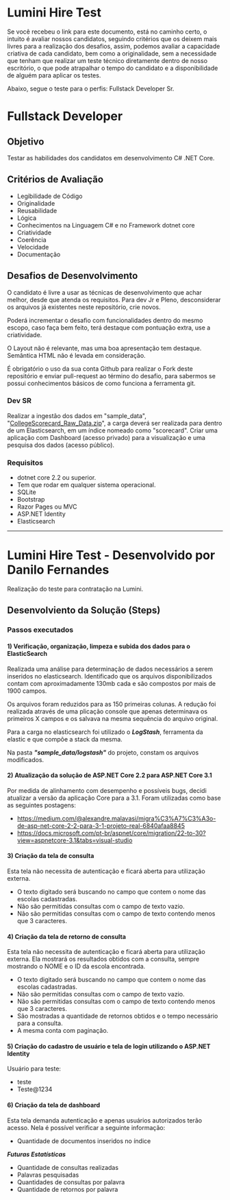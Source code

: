 # Lumini Hire Test
Se você recebeu o link para este documento, está no caminho certo, o intuito é avaliar nossos candidatos, seguindo critérios que os deixem mais livres para a realização dos desafios, assim, podemos avaliar a capacidade criativa de cada candidato, bem como a originalidade, sem a necessidade que tenham que realizar um teste técnico diretamente dentro de nosso escritório, o que pode atrapalhar o tempo do candidato e a disponibilidade de alguém para aplicar os testes.

Abaixo, segue o teste para o perfis: Fullstack Developer Sr.

# Fullstack Developer
## Objetivo
Testar as habilidades dos candidatos em desenvolvimento C# .NET Core.

## Critérios de Avaliação
* Legibilidade de Código
* Originalidade
* Reusabilidade
* Lógica
* Conhecimentos na Linguagem C# e no Framework dotnet core
* Criatividade
* Coerência
* Velocidade
* Documentação

## Desafios de Desenvolvimento
O candidato é livre a usar as técnicas de desenvolvimento que achar melhor, desde que atenda os requisitos. Para dev Jr e Pleno, desconsiderar os arquivos já existentes neste repositório, crie novos.

Poderá incrementar o desafio com funcionalidades dentro do mesmo escopo, caso faça bem feito, terá destaque com pontuação extra, use a criatividade.

O Layout não é relevante, mas uma boa apresentação tem destaque. Semântica HTML não é levada em consideração.

É obrigatório o uso da sua conta Github para realizar o Fork deste repositório e enviar pull-request ao término do desafio, para sabermos se possui conhecimentos básicos de como funciona a ferramenta git.

### Dev SR
Realizar a ingestão dos dados em "sample_data", "[CollegeScorecard_Raw_Data.zip](https://github.com/lumini-it-solutions/lumini-hire-test/raw/master/sample_data/CollegeScorecard_Raw_Data.zip)", a carga deverá ser realizada para dentro de um Elasticsearch, em um índice nomeado como "scorecard". Criar uma aplicação com Dashboard (acesso privado) para a visualização e uma pesquisa dos dados (acesso público).

### Requisitos
* dotnet core 2.2 ou superior.
* Tem que rodar em qualquer sistema operacional.
* SQLite
* Bootstrap
* Razor Pages ou MVC
* ASP.NET Identity
* Elasticsearch

-------------------------------

# Lumini Hire Test - Desenvolvido por Danilo Fernandes
Realização do teste para contratação na Lumini.

## Desenvolviento da Solução (Steps)

### Passos executados

#### 1) Verificação, organização, limpeza e subida dos dados para o ElasticSearch
Realizada uma análise para determinação de dados necessários a serem inseridos no elasticsearch. Identificado que os arquivos disponibilizados contam com aproximadamente 130mb cada e são compostos por mais de 1900 campos.

Os arquivos foram reduzidos para as 150 primeiras colunas. A redução foi realizada através de uma plicação console que apenas determinava os primeiros X campos e os salvava na mesma sequência do arquivo original.

Para a carga no elasticsearch foi utilizado o ***LogStash***, ferramenta da elastic e que compõe a stack da mesma.

Na pasta ***"sample_data/logstash"*** do projeto, constam os arquivos modificados.

#### 2) Atualização da solução de ASP.NET Core 2.2 para ASP.NET Core 3.1
Por medida de alinhamento com desempenho e possíveis bugs, decidi atualizar a versão da aplicação Core para a 3.1.
Foram utilizadas como base as seguintes postagens:
* https://medium.com/@alexandre.malavasi/migra%C3%A7%C3%A3o-de-asp-net-core-2-2-para-3-1-projeto-real-6840afaa8845
* https://docs.microsoft.com/pt-br/aspnet/core/migration/22-to-30?view=aspnetcore-3.1&tabs=visual-studio

#### 3) Criação da tela de consulta
Esta tela não necessita de autenticação e ficará aberta para utilização externa.

* O texto digitado será buscando no campo que contem o nome das escolas cadastradas.
* Não são permitidas consultas com o campo de texto vazio.
* Não são permitidas consultas com o campo de texto contendo menos que 3 caracteres.

#### 4) Criação da tela de retorno de consulta
Esta tela não necessita de autenticação e ficará aberta para utilização externa. Ela mostrará os resultados obtidos com a consulta, sempre mostrando o NOME e o ID da escola encontrada.

* O texto digitado será buscando no campo que contem o nome das escolas cadastradas.
* Não são permitidas consultas com o campo de texto vazio.
* Não são permitidas consultas com o campo de texto contendo menos que 3 caracteres.
* São mostradas a quantidade de retornos obtidos e o tempo necessário para a consulta.
* A mesma conta com paginação.

#### 5) Criação do cadastro de usuário e tela de login utilizando o ASP.NET Identity
Usuário para teste:
* teste
* Teste@1234

#### 6) Criação da tela de dashboard
Esta tela demanda autenticação e apenas usuários autorizados terão acesso.
Nela é possível verificar a seguinte informação:

* Quantidade de documentos inseridos no índice

***Futuras Estatísticas***
* Quantidade de consultas realizadas
* Palavras pesquisadas
* Quantidades de consultas por palavra
* Quantidade de retornos por palavra